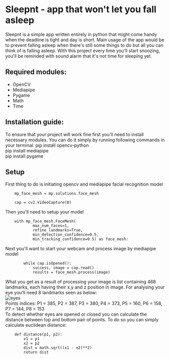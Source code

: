 # Sleepnt - app that won't let you fall asleep
Sleepnt is a simple app written entirely in python that might come handy when the deadline is tight and day is short. 
Main usage of the app would be to prevent falling asleep when there's still some things to do but all you can think of is falling asleep. 
With this project every time you'll start snoozing, you'll be reminded with sound alarm that it's not time for sleeping yet.
## Required modules:
* OpenCV
* Mediapipe
* Pygame
* Math
* Time
## Installation guide:
To ensure that your project will work fine first you'll need to install necessary modules. You can do it simply by running following commands in your terminal:
pip install opencv-python  
pip install mediapipe  
pip install pygame  
## Setup
First thing to do is initiating opencv and mediapipe facial recognition model
```
    mp_face_mesh = mp.solutions.face_mesh

    cap = cv2.VideoCapture(0)
```
Then you'll need to setup your model
```
    with mp_face_mesh.FaceMesh(
            max_num_faces=1,
            refine_landmarks=True,
            min_detection_confidence=0.5,
            min_tracking_confidence=0.5) as face_mesh:
```
Next you'll want to start your webcam and process image by mediapipe model
```
        while cap.isOpened():
            success, image = cap.read()
            results = face_mesh.process(image)
```
What you get as a result of processing your image is list containing 468 landmarks, each having their x,y and z position in image.
For analysing your eye you'll need 8 landmarks seen as below:  
![eyes](https://user-images.githubusercontent.com/130605144/232501991-340835ef-d372-483a-ba7f-44d2cdd64f48.png)  
Points indices: P1 = 385, P2 = 387, P3 = 380, P4 = 373, P5 = 160, P6 = 158, P7 = 144, P8 = 153  
To detect whether eyes are opened or closed you can calculate the distance between top and bottom pair of points. To do so you can simply calculate euclidean distance: 
```
    def distance(p1, p2):
        x1 = p1
        x2 = p2
        dist = math.sqrt((x1 - x2)**2)
        return dist
```
